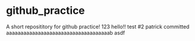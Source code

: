 # github_practice

A short reposititory for github practice! 
123
hello!!
test #2
patrick committed
aaaaaaaaaaaaaaaaaaaaaaaaaaaaaaaaaaaab
asdf
